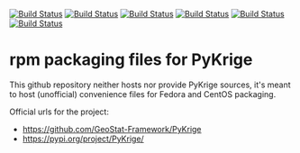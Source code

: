 [![Build Status](https://badges.herokuapp.com/travis/ARPA-SIMC/python-PyKrige-rpm?branch=master&env=DOCKER_IMAGE=centos:8&label=centos8)](https://travis-ci.org/ARPA-SIMC/python-PyKrige-rpm)
[![Build Status](https://badges.herokuapp.com/travis/ARPA-SIMC/python-PyKrige-rpm?branch=master&env=DOCKER_IMAGE=fedora:31&label=fedora31)](https://travis-ci.org/ARPA-SIMC/python-PyKrige-rpm)
[![Build Status](https://badges.herokuapp.com/travis/ARPA-SIMC/python-PyKrige-rpm?branch=master&env=DOCKER_IMAGE=fedora:32&label=fedora32)](https://travis-ci.org/ARPA-SIMC/python-PyKrige-rpm)
[![Build Status](https://badges.herokuapp.com/travis/ARPA-SIMC/python-PyKrige-rpm?branch=master&env=DOCKER_IMAGE=fedora:33&label=fedora33)](https://travis-ci.org/ARPA-SIMC/python-PyKrige-rpm)
[![Build Status](https://badges.herokuapp.com/travis/ARPA-SIMC/python-PyKrige-rpm?branch=master&env=DOCKER_IMAGE=fedora:rawhide&label=fedorarawhide)](https://travis-ci.org/ARPA-SIMC/python-PyKrige-rpm)
[![Build Status](https://copr.fedorainfracloud.org/coprs/simc/stable/package/python-PyKrige/status_image/last_build.png)](https://copr.fedorainfracloud.org/coprs/simc/stable/package/python-PyKrige/)

# rpm packaging files for PyKrige




This github repository neither hosts nor provide PyKrige sources, it's meant to
host (unofficial) convenience files for Fedora and CentOS packaging.

Official urls for the project:
 * https://github.com/GeoStat-Framework/PyKrige
 * https://pypi.org/project/PyKrige/
